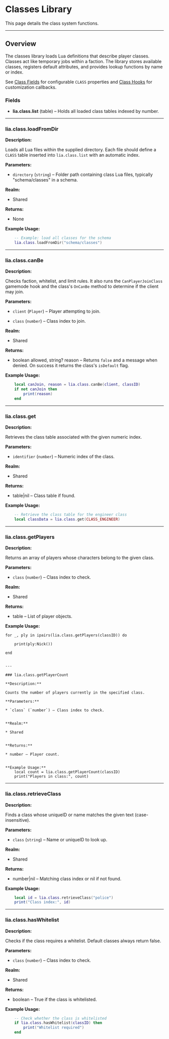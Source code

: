 # Classes Library

This page details the class system functions.

---

## Overview

The classes library loads Lua definitions that describe player classes. Classes act like temporary jobs within a faction. The library stores available classes, registers default attributes, and provides lookup functions by name or index.

See [Class Fields](../definitions/class.md) for configurable `CLASS` properties and [Class Hooks](../hooks/class_hooks.md) for customization callbacks.

### Fields

* **lia.class.list** (table) – Holds all loaded class tables indexed by number.

---

### lia.class.loadFromDir

**Description:**

Loads all Lua files within the supplied directory. Each file should define a `CLASS` table inserted into `lia.class.list` with an automatic index.

**Parameters:**

* `directory` (`string`) – Folder path containing class Lua files, typically "schema/classes" in a schema.


**Realm:**

* Shared


**Returns:**

* None


**Example Usage:**

```lua
    -- Example: load all classes for the schema
    lia.class.loadFromDir("schema/classes")
```

---

### lia.class.canBe

**Description:**

Checks faction, whitelist, and limit rules. It also runs the `CanPlayerJoinClass` gamemode hook and the class's `OnCanBe` method to determine if the client may join.

**Parameters:**

* `client` (`Player`) – Player attempting to join.


* `class` (`number`) – Class index to join.


**Realm:**

* Shared


**Returns:**

* boolean allowed, string? reason – Returns `false` and a message when denied. On success it returns the class's `isDefault` flag.


**Example Usage:**

```lua
    local canJoin, reason = lia.class.canBe(client, classID)
    if not canJoin then
        print(reason)
    end
```

---

### lia.class.get

**Description:**

Retrieves the class table associated with the given numeric index.

**Parameters:**

* `identifier` (`number`) – Numeric index of the class.


**Realm:**

* Shared


**Returns:**

* table|nil – Class table if found.


**Example Usage:**

```lua
    -- Retrieve the class table for the engineer class
    local classData = lia.class.get(CLASS_ENGINEER)
```

---

### lia.class.getPlayers

**Description:**

Returns an array of players whose characters belong to the given class.

**Parameters:**

* `class` (`number`) – Class index to check.


**Realm:**

* Shared


**Returns:**

* table – List of player objects.


**Example Usage:**

    for _, ply in ipairs(lia.class.getPlayers(classID)) do

        print(ply:Nick())

    end

```

---

### lia.class.getPlayerCount

**Description:**

Counts the number of players currently in the specified class.

**Parameters:**

* `class` (`number`) – Class index to check.


**Realm:**

* Shared


**Returns:**

* number – Player count.


**Example Usage:**
    local count = lia.class.getPlayerCount(classID)
    print("Players in class:", count)
```

---

### lia.class.retrieveClass

**Description:**

Finds a class whose uniqueID or name matches the given text (case-insensitive).

**Parameters:**

* `class` (`string`) – Name or uniqueID to look up.


**Realm:**

* Shared


**Returns:**

* number|nil – Matching class index or nil if not found.


**Example Usage:**

```lua
    local id = lia.class.retrieveClass("police")
    print("Class index:", id)
```

---

### lia.class.hasWhitelist

**Description:**

Checks if the class requires a whitelist. Default classes always return false.

**Parameters:**

* `class` (`number`) – Class index to check.


**Realm:**

* Shared


**Returns:**

* boolean – True if the class is whitelisted.


**Example Usage:**

```lua
    -- Check whether the class is whitelisted
    if lia.class.hasWhitelist(classID) then
        print("Whitelist required")
    end
```

